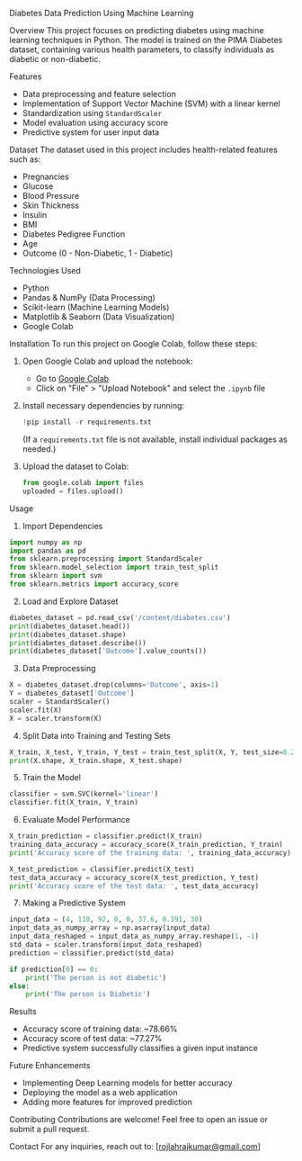 Diabetes Data Prediction Using Machine Learning

Overview
This project focuses on predicting diabetes using machine learning techniques in Python. The model is trained on the PIMA Diabetes dataset, containing various health parameters, to classify individuals as diabetic or non-diabetic.

Features
- Data preprocessing and feature selection
- Implementation of Support Vector Machine (SVM) with a linear kernel
- Standardization using `StandardScaler`
- Model evaluation using accuracy score
- Predictive system for user input data

 Dataset
The dataset used in this project includes health-related features such as:
- Pregnancies
- Glucose
- Blood Pressure
- Skin Thickness
- Insulin
- BMI
- Diabetes Pedigree Function
- Age
- Outcome (0 - Non-Diabetic, 1 - Diabetic)

Technologies Used
- Python
- Pandas & NumPy (Data Processing)
- Scikit-learn (Machine Learning Models)
- Matplotlib & Seaborn (Data Visualization)
- Google Colab

 Installation
To run this project on Google Colab, follow these steps:

1. Open Google Colab and upload the notebook:
   - Go to [Google Colab](https://colab.research.google.com/)
   - Click on "File" > "Upload Notebook" and select the `.ipynb` file

2. Install necessary dependencies by running:
   ```python
   !pip install -r requirements.txt
   ```
   (If a `requirements.txt` file is not available, install individual packages as needed.)

3. Upload the dataset to Colab:
   ```python
   from google.colab import files
   uploaded = files.upload()
   ```

 Usage
 1. Import Dependencies
```python
import numpy as np
import pandas as pd
from sklearn.preprocessing import StandardScaler
from sklearn.model_selection import train_test_split
from sklearn import svm
from sklearn.metrics import accuracy_score
```

2. Load and Explore Dataset
```python
diabetes_dataset = pd.read_csv('/content/diabetes.csv')
print(diabetes_dataset.head())
print(diabetes_dataset.shape)
print(diabetes_dataset.describe())
print(diabetes_dataset['Outcome'].value_counts())
```

3. Data Preprocessing
```python
X = diabetes_dataset.drop(columns='Outcome', axis=1)
Y = diabetes_dataset['Outcome']
scaler = StandardScaler()
scaler.fit(X)
X = scaler.transform(X)
```

4. Split Data into Training and Testing Sets
```python
X_train, X_test, Y_train, Y_test = train_test_split(X, Y, test_size=0.2, stratify=Y, random_state=2)
print(X.shape, X_train.shape, X_test.shape)
```

5. Train the Model
```python
classifier = svm.SVC(kernel='linear')
classifier.fit(X_train, Y_train)
```

6. Evaluate Model Performance
```python
X_train_prediction = classifier.predict(X_train)
training_data_accuracy = accuracy_score(X_train_prediction, Y_train)
print('Accuracy score of the training data: ', training_data_accuracy)

X_test_prediction = classifier.predict(X_test)
test_data_accuracy = accuracy_score(X_test_prediction, Y_test)
print('Accuracy score of the test data: ', test_data_accuracy)
```

7. Making a Predictive System
```python
input_data = (4, 110, 92, 0, 0, 37.6, 0.191, 30)
input_data_as_numpy_array = np.asarray(input_data)
input_data_reshaped = input_data_as_numpy_array.reshape(1, -1)
std_data = scaler.transform(input_data_reshaped)
prediction = classifier.predict(std_data)

if prediction[0] == 0:
    print('The person is not diabetic')
else:
    print('The person is Diabetic')
```
Results
- Accuracy score of training data: ~78.66%
- Accuracy score of test data: ~77.27%
- Predictive system successfully classifies a given input instance

Future Enhancements
- Implementing Deep Learning models for better accuracy
- Deploying the model as a web application
- Adding more features for improved prediction

Contributing
Contributions are welcome! Feel free to open an issue or submit a pull request.


Contact
For any inquiries, reach out to: [rojlahrajkumar@gmail.com]


